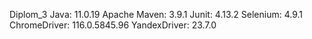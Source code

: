 Diplom_3
Java: 11.0.19
Apache Maven: 3.9.1
Junit: 4.13.2
Selenium: 4.9.1
ChromeDriver: 116.0.5845.96
YandexDriver: 23.7.0